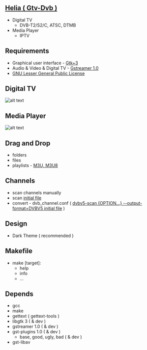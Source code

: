 [Helia ( Gtv-Dvb )](https://github.com/vl-nix/helia)
----------------------------

* Digital TV
  * DVB-T2/S2/C, ATSC, DTMB
* Media Player
  * IPTV


Requirements
------------

* Graphical user interface - [Gtk+3](https://developer.gnome.org/gtk3)
* Audio & Video & Digital TV - [Gstreamer 1.0](https://gstreamer.freedesktop.org)
* [GNU Lesser General Public License](http://www.gnu.org/licenses/lgpl.html)


Digital TV
----------
![alt text](https://static.wixstatic.com/media/650ea5_f6aa02cf376f40588bcca961f6c3ec45~mv2.png)

Media Player
------------
![alt text](https://static.wixstatic.com/media/650ea5_ecca24dc614349d18c89f0c3a0e72c01~mv2.png)


Drag and Drop
-------------
* folders
* files
* playlists - [M3U, M3U8](https://ru.wikipedia.org/wiki/M3U)


Channels
--------

* scan channels manually
* scan [initial file](https://www.linuxtv.org/downloads/dtv-scan-tables)
* convert - dvb_channel.conf ( [dvbv5-scan {OPTION...} --output-format=DVBV5 initial file](https://www.linuxtv.org/downloads/v4l-utils) )


Design
------

* Dark Theme ( recommended )


Makefile
--------

* make [target]:
  * help
  * info
  * ...
  
  
Depends
-------

* gcc
* make
* gettext  ( gettext-tools )
* libgtk 3 ( & dev )
* gstreamer 1.0 ( & dev )
* gst-plugins 1.0 ( & dev )
  * base, good, ugly, bad ( & dev )
* gst-libav
